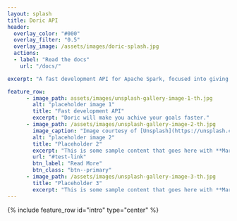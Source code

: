 ```yaml
---
layout: splash
title: Doric API
header:
  overlay_color: "#000"
  overlay_filter: "0.5"
  overlay_image: /assets/images/doric-splash.jpg
  actions:
  - label: "Read the docs"
    url: "/docs/"

excerpt: "A fast development API for Apache Spark, focused into giving the developer control"

feature_row:
      - image_path: assets/images/unsplash-gallery-image-1-th.jpg
        alt: "placeholder image 1"
        title: "Fast development API"
        excerpt: "Doric will make you achive your goals faster."
      - image_path: /assets/images/unsplash-gallery-image-2-th.jpg
        image_caption: "Image courtesy of [Unsplash](https://unsplash.com/)"
        alt: "placeholder image 2"
        title: "Placeholder 2"
        excerpt: "This is some sample content that goes here with **Markdown** formatting."
        url: "#test-link"
        btn_label: "Read More"
        btn_class: "btn--primary"
      - image_path: /assets/images/unsplash-gallery-image-3-th.jpg
        title: "Placeholder 3"
        excerpt: "This is some sample content that goes here with **Markdown** formatting."
---
```



{% include feature_row id="intro" type="center" %}
